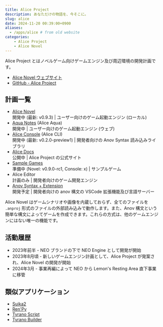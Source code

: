 ```yaml
---
title: Alice Project
description: あなただけの物語を、今そこに。
slug: alice
date: 2024-11-20 00:39:00+0900
aliases:
  - /apps/alice # from old website
categories:
    - Alice Project
    - Alice Novel
---
```


<!--
     __________
    /         A
   / Alice   /|
  /   Novel //
 /         //
/_________//
|_________|
---------------
 |Alice Novel|
---------------
-->

Alice Project とはノベルゲーム向けゲームエンジン及び周辺環境の開発計画です。

- [Alice Novel ウェブサイト](https://alicenovel.web.app)
- [GitHub - Alice Project](https://github.com/alicenovel)

## 計画一覧

- [Alice Novel](https://github.com/AliceNovel/AliceNovel)  
開発中 (最新: v0.9.3) | ユーザー向けのゲーム起動エンジン (ローカル)
- [Aqua Notes](https://github.com/AliceNovel/AquaNotes) (Alice Aqua)  
開発中 | ユーザー向けのゲーム起動エンジン (ウェブ)
- [Alice Console](https://github.com/AliceNovel/AliceConsole) (Alice CLI)  
開発中 (最新: v0.2.0-preview1) | 開発者向けの Anov Syntax 読み込みライブラリ
- [Alice Docs](https://github.com/AliceNovel/Docs)  
公開中 | Alice Project の公式サイト
- [Sample Games](https://github.com/AliceNovel/SampleGames)  
準備中 (Novel: v0.9.0-rc1, Console: x) | サンプルゲーム
- Alice Editor  
計画のみ | 開発者向けのゲーム開発エンジン
- [Anov Syntax + Extension](https://github.com/AliceNovel/Anov-Syntax-Extension)  
開発予定 | 開発者向けの anov 構文の VSCode 拡張機能及び言語サーバー

Alice Novel はゲームシナリオや画像を内蔵しておらず、全てのファイルを `.anproj` 形式のファイルの外部読み込みで動作します。また、Anov 構文という簡単な構文によってゲームを作成できます。これらの方式は、他のゲームエンジンにはない唯一の機能です。

## 活動履歴

- 2023年前半 - NEO ブランドの下で NEO Engine として開発が開始
- 2023年8月頃 - 新しいゲームエンジン計画として、Alice Project が発案され、Alice Novel の開発が開始
- 2024年3月 - 事業再編によって NEO から Lemon's Resting Area 直下事業に移管

## 類似アプリケーション

- [Suika2](https://suika2.com)
- [Ren'Py](https://www.renpy.org)
- [Tyrano Script](https://tyrano.jp)
- [Tyrano Builder](https://b.tyrano.jp)
